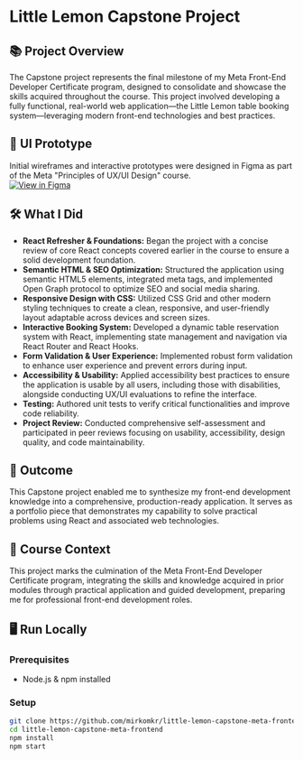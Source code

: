 # Little Lemon Capstone Project

## 📚 Project Overview

The Capstone project represents the final milestone of my Meta Front-End Developer Certificate program, designed to consolidate and showcase the skills acquired throughout the course. This project involved developing a fully functional, real-world web application—the Little Lemon table booking system—leveraging modern front-end technologies and best practices.

## 🎨 UI Prototype

Initial wireframes and interactive prototypes were designed in Figma as part of the Meta "Principles of UX/UI Design" course.  
[![View in Figma](https://img.shields.io/badge/View%20in%20Figma-📐-blue?logo=figma)](https://www.figma.com/design/YOmJbScwFqpC5ns8DMpfmV/Little-Lemon-Coursera-Assignment---UX-UI-Portfolio-%E2%80%93-Meta-Certificate?node-id=14-2&p=f&t=RDjb9SwNXa0tiAo9-0)

## 🛠 What I Did

- **React Refresher & Foundations:** Began the project with a concise review of core React concepts covered earlier in the course to ensure a solid development foundation.  
- **Semantic HTML & SEO Optimization:** Structured the application using semantic HTML5 elements, integrated meta tags, and implemented Open Graph protocol to optimize SEO and social media sharing.  
- **Responsive Design with CSS:** Utilized CSS Grid and other modern styling techniques to create a clean, responsive, and user-friendly layout adaptable across devices and screen sizes.  
- **Interactive Booking System:** Developed a dynamic table reservation system with React, implementing state management and navigation via React Router and React Hooks.  
- **Form Validation & User Experience:** Implemented robust form validation to enhance user experience and prevent errors during input.  
- **Accessibility & Usability:** Applied accessibility best practices to ensure the application is usable by all users, including those with disabilities, alongside conducting UX/UI evaluations to refine the interface.  
- **Testing:** Authored unit tests to verify critical functionalities and improve code reliability.  
- **Project Review:** Conducted comprehensive self-assessment and participated in peer reviews focusing on usability, accessibility, design quality, and code maintainability.

## 🚀 Outcome

This Capstone project enabled me to synthesize my front-end development knowledge into a comprehensive, production-ready application. It serves as a portfolio piece that demonstrates my capability to solve practical problems using React and associated web technologies.

## 🧩 Course Context

This project marks the culmination of the Meta Front-End Developer Certificate program, integrating the skills and knowledge acquired in prior modules through practical application and guided development, preparing me for professional front-end development roles.

## 🖥️ Run Locally

### Prerequisites

- Node.js & npm installed

### Setup

```bash
git clone https://github.com/mirkomkr/little-lemon-capstone-meta-frontend.git
cd little-lemon-capstone-meta-frontend
npm install
npm start
